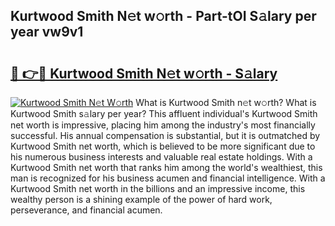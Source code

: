 ## Kurtwood Smith N𝚎t w𝚘rth - Part-tOI S𝚊lary per year vw9v1

# <h2><a href="http://gc28db.nevu.top/?p=Kurtwood+Smith">🔗 👉🔴 Kurtwood Smith N𝚎t w𝚘rth - S𝚊lary</a></h2>

[![Kurtwood Smith N𝚎t W𝚘rth](https://i.imgur.com/Oavwk0R.jpeg)](http://gc28db.nevu.top/?p=Kurtwood+Smith)
What is Kurtwood Smith n𝚎t w𝚘rth? What is Kurtwood Smith s𝚊lary per year?
This affluent individual's Kurtwood Smith net worth is impressive, placing him among the industry's most financially successful. His annual compensation is substantial, but it is outmatched by Kurtwood Smith net worth, which is believed to be more significant due to his numerous business interests and valuable real estate holdings. With a Kurtwood Smith net worth that ranks him among the world's wealthiest, this man is recognized for his business acumen and financial intelligence. With a Kurtwood Smith net worth in the billions and an impressive income, this wealthy person is a shining example of the power of hard work, perseverance, and financial acumen.
